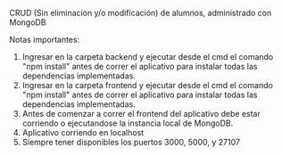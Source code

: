 CRUD (Sin eliminacion y/o modificación) de alumnos, administrado con MongoDB

Notas importantes:

1. Ingresar en la carpeta backend y ejecutar desde el cmd el comando "npm install" antes de correr el aplicativo para instalar todas las dependencias implementadas.
2. Ingresar en la carpeta frontend y ejecutar desde el cmd el comando "npm install" antes de correr el aplicativo para instalar todas las dependencias implementadas.
3. Antes de comenzar a correr el frontend del aplicativo debe estar corriendo o ejecutandose la instancia local de MongoDB.
4. Aplicativo corriendo en localhost
5. Siempre tener disponibles los puertos 3000, 5000, y 27107
